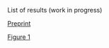 List of results (work in progress)

[Preprint](https://github.com/gk-arthur/congress_hearings/blob/main/results/Reactive%20attention%20during%20COVID-19.pdf)

[Figure 1](https://github.com/gk-arthur/congress_hearings/blob/main/results/react_month.jpg)
